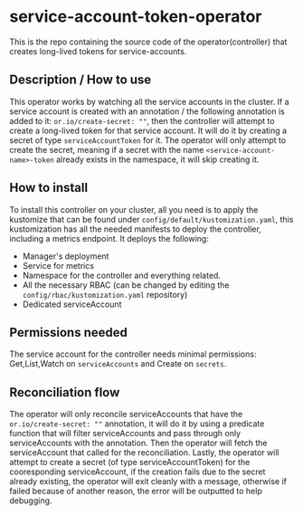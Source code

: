 # service-account-token-operator
This is the repo containing the source code of the operator(controller) that creates long-lived tokens for service-accounts.

## Description / How to use
This operator works by watching all the service accounts in the cluster. If a service account is created with an annotation / the following annotation is added to it: `or.io/create-secret: ""`, then the controller will attempt to create a long-lived token for that service account.
It will do it by creating a secret of type `serviceAccountToken` for it. 
The operator will only attempt to create the secret, meaning if a secret with the name `<service-account-name>-token` already exists in the namespace, it will skip creating it. 

## How to install
To install this controller on your cluster, all you need is to apply the kustomize that can be found under `config/default/kustomization.yaml`, this kustomization has all the needed manifests to deploy the controller, including a metrics endpoint. It deploys the following: 
- Manager's deployment
- Service for metrics
- Namespace for the controller and everything related.
- All the necessary RBAC (can be changed by editing the `config/rbac/kustomization.yaml` repository) 
- Dedicated serviceAccount

## Permissions needed
The service account for the controller needs minimal permissions: Get,List,Watch on `serviceAccounts` and Create on `secrets`.

## Reconciliation flow
The operator will only reconcile serviceAccounts that have the `or.io/create-secret: ""` annotation, it will do it by using a predicate function that will filter serviceAccounts and pass through only serviceAccounts with the annotation. 
Then the operator will fetch the serviceAccount that called for the reconciliation.
Lastly, the operator will attempt to create a secret (of type serviceAccountToken) for the cooresponding serviceAccount, if the creation fails due to the secret already existing, the operator will exit cleanly with a message, otherwise if failed because of another reason, the error will be outputted to help debugging. 

